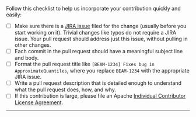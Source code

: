 Follow this checklist to help us incorporate your contribution quickly and easily:

 - [ ] Make sure there is a [JIRA issue](https://issues.apache.org/jira/projects/BEAM/issues/) filed for the change (usually before you start working on it).  Trivial changes like typos do not require a JIRA issue.  Your pull request should address just this issue, without pulling in other changes.
 - [ ] Each commit in the pull request should have a meaningful subject line and body.
 - [ ] Format the pull request title like `[BEAM-1234] Fixes bug in ApproximateQuantiles`, where you replace `BEAM-1234` with the appropriate JIRA issue.
 - [ ] Write a pull request description that is detailed enough to understand what the pull request does, how, and why.
 - [ ] If this contribution is large, please file an Apache [Individual Contributor License Agreement](https://www.apache.org/licenses/icla.pdf).

---
